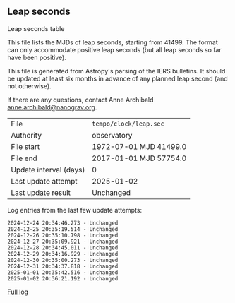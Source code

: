 
## Leap seconds

Leap seconds table

This file lists the MJDs of leap seconds, starting from 41499.
The format can only accommodate positive leap seconds (but all
leap seconds so far have been positive).

This file is generated from Astropy's parsing of the IERS
bulletins. It should be updated at least six months in advance
of any planned leap second (and not otherwise).

If there are any questions, contact Anne Archibald
<anne.archibald@nanograv.org>.

|     |     |
|:--- |:--- |
| File | `tempo/clock/leap.sec` |
| Authority | observatory |
| File start | 1972-07-01 MJD 41499.0 |
| File end | 2017-01-01 MJD 57754.0 |
| Update interval (days) | 0 |
| Last update attempt | 2025-01-02 |
| Last update result | Unchanged |

Log entries from the last few update attempts:
```
2024-12-24 20:34:46.273 - Unchanged
2024-12-25 20:35:19.514 - Unchanged
2024-12-26 20:35:10.798 - Unchanged
2024-12-27 20:35:09.921 - Unchanged
2024-12-28 20:34:45.011 - Unchanged
2024-12-29 20:34:16.929 - Unchanged
2024-12-30 20:35:00.273 - Unchanged
2024-12-31 20:34:37.818 - Unchanged
2025-01-01 20:35:42.516 - Unchanged
2025-01-02 20:36:21.192 - Unchanged
```
[Full log](https://raw.githubusercontent.com/ipta/pulsar-clock-corrections/main/log/tempo/clock/leap.sec.log)
